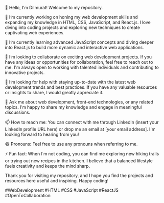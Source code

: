👋 Hello, I'm Dilmurat! 
       Welcome to my repository.

🔭 I’m currently working on honing my web development skills and expanding my knowledge in HTML, CSS, JavaScript, and React.js. I love diving into coding projects and exploring new techniques to create captivating web experiences.

🌱 I’m currently learning advanced JavaScript concepts and diving deeper into React.js to build more dynamic and interactive web applications.

👯 I’m looking to collaborate on exciting web development projects. If you have any ideas or opportunities for collaboration, feel free to reach out to me. I'm always open to working with talented individuals and contributing to innovative projects.

🤔 I’m looking for help with staying up-to-date with the latest web development trends and best practices. If you have any valuable resources or insights to share, I would greatly appreciate it.

💬 Ask me about web development, front-end technologies, or any related topics. I'm happy to share my knowledge and engage in meaningful discussions.

📫 How to reach me: You can connect with me through LinkedIn (insert your LinkedIn profile URL here) or drop me an email at [your email address]. I'm looking forward to hearing from you!

😄 Pronouns: Feel free to use any pronouns when referring to me.

⚡ Fun fact: When I'm not coding, you can find me exploring new hiking trails or trying out new recipes in the kitchen. I believe that a balanced lifestyle fuels creativity and keeps the mind sharp.

Thank you for visiting my repository, and I hope you find the projects and resources here useful and inspiring. Happy coding!

#WebDevelopment #HTML #CSS #JavaScript #ReactJS #OpenToCollaboration
